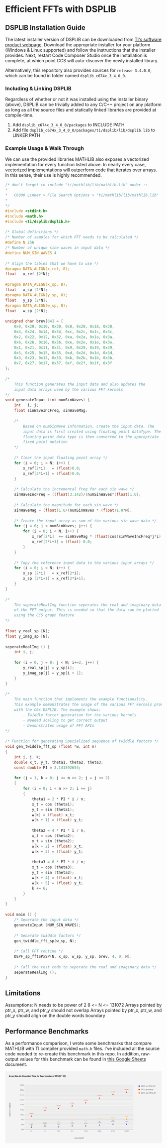 # Efficient FFTs with DSPLIB

## DSPLIB Installation Guide
The latest installer version of DSPLIB can be downloaded from <a  href="http://software-dl.ti.com/sdoemb/sdoemb_public_sw/dsplib/latest/index_FDS.html">TI's software product webpage</a>. Download the appropriate installer for your platform (Windows & Linux supported) and follow the instructions that the installer provides. Next, restart Code Composer Studio once the installation is complete, at which point CCS will auto-discover the newly installed library.

Alternatively, this repository also provides sources for `release 3.4.0.0`, which can be found in folder named `dsplib_c674x_3_4_0_0`.

### Including & Linking DSPLIB
Regardless of whether or not it was installed using the installer binary (above), DSPLIB can be trivially added to any C/C++ project on any platform as long as all the source files and statically linked libraries are provided at compile-time.

1. Add `dsplib_c674x_3_4_0_0/packages` to INCLUDE PATH
2. Add file `dsplib_c674x_3_4_0_0/packages/ti/dsplib/lib/dsplib.lib` to LINKER PATH

### Example Usage & Walk Through

We can use the provided libraries
MATHLIB also exposes a vectorized implementation for every function listed above. In nearly every case, vectorized implementations will outperform code that iterates over arrays. In this sense, their use is highly recommended.

```c
/* don't forget to include "ti/mathlib/lib/mathlib.lib" under ::
*
*   C6000 Linker > File Search Options > "ti/mathlib/lib/mathlib.lib"
*
*/
#include <stdint.h>
#include <math.h>
#include <ti/dsplib/dsplib.h>

/* Global definitions */
/* Number of samples for which FFT needs to be calculated */
#define N 256
/* Number of unique sine waves in input data */
#define NUM_SIN_WAVES 4

/* Align the tables that we have to use */
#pragma DATA_ALIGN(x_ref, 8);
float   x_ref [2*N];

#pragma DATA_ALIGN(x_sp, 8);
float   x_sp [2*N];
#pragma DATA_ALIGN(y_sp, 8);
float   y_sp [2*N];
#pragma DATA_ALIGN(w_sp, 8);
float   w_sp [2*N];

unsigned char brev[64] = {
    0x0, 0x20, 0x10, 0x30, 0x8, 0x28, 0x18, 0x38,
    0x4, 0x24, 0x14, 0x34, 0xc, 0x2c, 0x1c, 0x3c,
    0x2, 0x22, 0x12, 0x32, 0xa, 0x2a, 0x1a, 0x3a,
    0x6, 0x26, 0x16, 0x36, 0xe, 0x2e, 0x1e, 0x3e,
    0x1, 0x21, 0x11, 0x31, 0x9, 0x29, 0x19, 0x39,
    0x5, 0x25, 0x15, 0x35, 0xd, 0x2d, 0x1d, 0x3d,
    0x3, 0x23, 0x13, 0x33, 0xb, 0x2b, 0x1b, 0x3b,
    0x7, 0x27, 0x17, 0x37, 0xf, 0x2f, 0x1f, 0x3f
};

/*  
    This function generates the input data and also updates the
    input data arrays used by the various FFT kernels
*/
void generateInput (int numSinWaves) {
    int   i, j;
    float sinWaveIncFreq, sinWaveMag;

    /*
        Based on numSinWave information, create the input data. The
        input data is first created using floating point dataType. The
        floating point data type is then converted to the appropriate
        fixed point notation
    */

    /* Clear the input floating point array */
    for (i = 0; i < N; i++) {
        x_ref[2*i]   = (float)0.0;      
        x_ref[2*i+1] = (float)0.0;  
    }

    /* Calculate the incremental freq for each sin wave */
    sinWaveIncFreq = ((float)3.142)/(numSinWaves*(float)1.0);

    /* Calculate the magnitude for each sin wave */
    sinWaveMag = (float)1.0/(numSinWaves * (float)1.0*N);

    /* Create the input array as sum of the various sin wave data */
    for (j = 0; j < numSinWaves; j++) {
        for (i = 0; i < N; i++) {
            x_ref[2*i]  += sinWaveMag * (float)cos(sinWaveIncFreq*j*i);        
            x_ref[2*i+1] = (float) 0.0;
        }
    }

    /* Copy the reference input data to the various input arrays */     
    for (i = 0; i < N; i++) {
        x_sp [2*i]   = x_ref[2*i];
        x_sp [2*i+1] = x_ref[2*i+1];
    }
}

/*
    The seperateRealImg function seperates the real and imaginary data
    of the FFT output. This is needed so that the data can be plotted
    using the CCS graph feature
*/

float y_real_sp [N];
float y_imag_sp [N];

seperateRealImg () {
    int i, j;

    for (i = 0, j = 0; j < N; i+=2, j++) {
        y_real_sp[j] = y_sp[i];
        y_imag_sp[j] = y_sp[i + 1];
    }
}

/*
    The main function that implements the example functionality.
    This example demonstrates the usage of the various FFT kernels provided
    with the C6x DSPLIB. The example shows:
        - Twiddle factor generation for the various kernels
        - Needed scaling to get correct output
        - Demonstrates usage of FFT APIs
*/

/* Function for generating Specialized sequence of twiddle factors */
void gen_twiddle_fft_sp (float *w, int n)
{
    int i, j, k;
    double x_t, y_t, theta1, theta2, theta3;
    const double PI = 3.141592654;

    for (j = 1, k = 0; j <= n >> 2; j = j << 2)
    {
        for (i = 0; i < n >> 2; i += j)
        {
            theta1 = 2 * PI * i / n;
            x_t = cos (theta1);
            y_t = sin (theta1);
            w[k] = (float) x_t;
            w[k + 1] = (float) y_t;

            theta2 = 4 * PI * i / n;
            x_t = cos (theta2);
            y_t = sin (theta2);
            w[k + 2] = (float) x_t;
            w[k + 3] = (float) y_t;

            theta3 = 6 * PI * i / n;
            x_t = cos (theta3);
            y_t = sin (theta3);
            w[k + 4] = (float) x_t;
            w[k + 5] = (float) y_t;
            k += 6;
        }
    }
}

void main () {
    /* Generate the input data */
    generateInput (NUM_SIN_WAVES);

    /* Genarate twiddle factors */
    gen_twiddle_fft_sp(w_sp, N);

    /* Call FFT routine */
    DSPF_sp_fftSPxSP(N, x_sp, w_sp, y_sp, brev, 4, 0, N);

    /* Call the test code to seperate the real and imaginary data */
    seperateRealImg ();
}

```

## Limitations

Assumptions:
N needs to be power of 2
8 <= N <= 131072
Arrays pointed by ptr_x, ptr_w, and ptr_y should not overlap
Arrays pointed by ptr_x, ptr_w, and ptr_y should align on the double words boundary

## Performance Benchmarks
As a performance comparison, I wrote some benchmarks that compare MATHLIB with TI compiler provided `math.h` files. I've included all the source code needed to re-create this benchmark in this repo. In addition, raw-output values for this benchmark can be found in <a  href="https://docs.google.com/spreadsheets/d/1LWCkFIS9CJ5wdWN-qmfmCOh9VeTmIPtO3nftIYkhErU/edit?usp=sharing" target="_blank">this Google Sheets</a> document.

![OpType Performance](https://github.com/arjun372/lcdk-guide-for-the-impatient-soul/raw/master/Efficient%20FFTs%20with%20DSPLIB/charts/chart.png)
